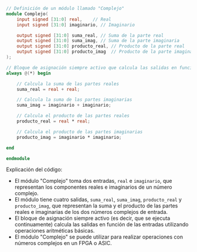 ```verilog
// Definición de un módulo llamado "Complejo"
module Complejo(
    input signed [31:0] real,    // Real
    input signed [31:0] imaginario, // Imaginario

    output signed [31:0] suma_real, // Suma de la parte real
    output signed [31:0] suma_imag, // Suma de la parte imaginaria
    output signed [31:0] producto_real, // Producto de la parte real
    output signed [31:0] producto_imag  // Producto de la parte imaginaria
);

// Bloque de asignación siempre activo que calcula las salidas en función de las entradas
always @(*) begin

    // Calcula la suma de las partes reales
    suma_real = real + real;

    // Calcula la suma de las partes imaginarias
    suma_imag = imaginario + imaginario;

    // Calcula el producto de las partes reales
    producto_real = real * real;

    // Calcula el producto de las partes imaginarias
    producto_imag = imaginario * imaginario;

end

endmodule
```

Explicación del código:

* El módulo "Complejo" toma dos entradas, `real` e `imaginario`, que representan los componentes reales e imaginarios de un número complejo.
* El módulo tiene cuatro salidas, `suma_real`, `suma_imag`, `producto_real` y `producto_imag`, que representan la suma y el producto de las partes reales e imaginarias de los dos números complejos de entrada.
* El bloque de asignación siempre activo (es decir, que se ejecuta continuamente) calcula las salidas en función de las entradas utilizando operaciones aritméticas básicas.
* El módulo "Complejo" se puede utilizar para realizar operaciones con números complejos en un FPGA o ASIC.